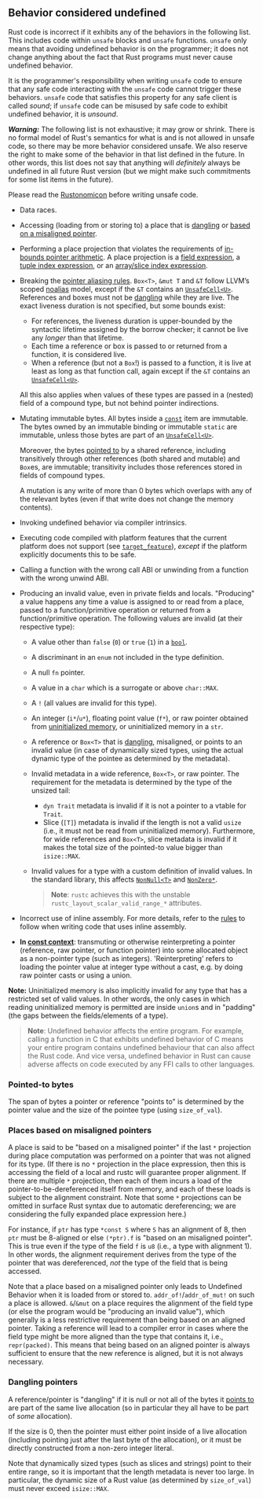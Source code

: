 ## Behavior considered undefined

Rust code is incorrect if it exhibits any of the behaviors in the following
list. This includes code within `unsafe` blocks and `unsafe` functions.
`unsafe` only means that avoiding undefined behavior is on the programmer; it
does not change anything about the fact that Rust programs must never cause
undefined behavior.

It is the programmer's responsibility when writing `unsafe` code to ensure that
any safe code interacting with the `unsafe` code cannot trigger these
behaviors. `unsafe` code that satisfies this property for any safe client is
called *sound*; if `unsafe` code can be misused by safe code to exhibit
undefined behavior, it is *unsound*.

<div class="warning">

***Warning:*** The following list is not exhaustive; it may grow or shrink.
There is no formal model of Rust's semantics for what is and is not allowed in
unsafe code, so there may be more behavior considered unsafe. We also reserve
the right to make some of the behavior in that list defined in the future. In
other words, this list does not say that anything will *definitely* always be
undefined in all future Rust version (but we might make such commitments for
some list items in the future).

Please read the [Rustonomicon] before writing unsafe code.

</div>

* Data races.
* Accessing (loading from or storing to) a place that is [dangling] or [based on
  a misaligned pointer].
* Performing a place projection that violates the requirements of [in-bounds
  pointer arithmetic][offset]. A place projection is a [field
  expression][project-field], a [tuple index expression][project-tuple], or an
  [array/slice index expression][project-slice].
* Breaking the [pointer aliasing rules]. `Box<T>`, `&mut T` and `&T` follow
  LLVM’s scoped [noalias] model, except if the `&T` contains an
  [`UnsafeCell<U>`]. References and boxes must not be [dangling] while they are
  live. The exact liveness duration is not specified, but some bounds exist:
  * For references, the liveness duration is upper-bounded by the syntactic
    lifetime assigned by the borrow checker; it cannot be live any *longer* than
    that lifetime.
  * Each time a reference or box is passed to or returned from a function, it is
    considered live.
  * When a reference (but not a `Box`!) is passed to a function, it is live at
    least as long as that function call, again except if the `&T` contains an
    [`UnsafeCell<U>`].

  All this also applies when values of these
  types are passed in a (nested) field of a compound type, but not behind
  pointer indirections.
* Mutating immutable bytes. All bytes inside a [`const`] item are immutable.
  The bytes owned by an immutable binding or immutable `static` are immutable, unless those bytes are part of an [`UnsafeCell<U>`].

  Moreover, the bytes [pointed to] by a shared reference, including transitively through other references (both shared and mutable) and `Box`es, are immutable; transitivity includes those references stored in fields of compound types.

  A mutation is any write of more than 0 bytes which overlaps with any of the relevant bytes (even if that write does not change the memory contents).
* Invoking undefined behavior via compiler intrinsics.
* Executing code compiled with platform features that the current platform
  does not support (see [`target_feature`]), *except* if the platform explicitly documents this to be safe.
* Calling a function with the wrong call ABI or unwinding from a function with the wrong unwind ABI.
* Producing an invalid value, even in private fields and locals. "Producing" a
  value happens any time a value is assigned to or read from a place, passed to
  a function/primitive operation or returned from a function/primitive
  operation.
  The following values are invalid (at their respective type):
  * A value other than `false` (`0`) or `true` (`1`) in a [`bool`].
  * A discriminant in an `enum` not included in the type definition.
  * A null `fn` pointer.
  * A value in a `char` which is a surrogate or above `char::MAX`.
  * A `!` (all values are invalid for this type).
  * An integer (`i*`/`u*`), floating point value (`f*`), or raw pointer obtained
    from [uninitialized memory][undef], or uninitialized memory in a `str`.
  * A reference or `Box<T>` that is [dangling], misaligned, or points to an invalid value
    (in case of dynamically sized types, using the actual dynamic type of the
    pointee as determined by the metadata).
  * Invalid metadata in a wide reference, `Box<T>`, or raw pointer. The requirement
    for the metadata is determined by the type of the unsized tail:
    * `dyn Trait` metadata is invalid if it is not a pointer to a vtable for `Trait`.
    * Slice (`[T]`) metadata is invalid if the length is not a valid `usize`
      (i.e., it must not be read from uninitialized memory).
      Furthermore, for wide references and `Box<T>`, slice metadata is invalid
      if it makes the total size of the pointed-to value bigger than `isize::MAX`.
  * Invalid values for a type with a custom definition of invalid values.
    In the standard library, this affects [`NonNull<T>`] and [`NonZero*`].

    > **Note**: `rustc` achieves this with the unstable
    > `rustc_layout_scalar_valid_range_*` attributes.
* Incorrect use of inline assembly. For more details, refer to the [rules] to
  follow when writing code that uses inline assembly.
* **In [const context](const_eval.md#const-context)**: transmuting or otherwise
  reinterpreting a pointer (reference, raw pointer, or function pointer) into
  some allocated object as a non-pointer type (such as integers).
  'Reinterpreting' refers to loading the pointer value at integer type without a
  cast, e.g. by doing raw pointer casts or using a union.

**Note:** Uninitialized memory is also implicitly invalid for any type that has
a restricted set of valid values. In other words, the only cases in which
reading uninitialized memory is permitted are inside `union`s and in "padding"
(the gaps between the fields/elements of a type).

> **Note**: Undefined behavior affects the entire program. For example, calling
> a function in C that exhibits undefined behavior of C means your entire
> program contains undefined behaviour that can also affect the Rust code. And
> vice versa, undefined behavior in Rust can cause adverse affects on code
> executed by any FFI calls to other languages.

### Pointed-to bytes

The span of bytes a pointer or reference "points to" is determined by the pointer value and the size of the pointee type (using `size_of_val`).

### Places based on misaligned pointers
[based on a misaligned pointer]: #places-based-on-misaligned-pointers

A place is said to be "based on a misaligned pointer" if the last `*` projection
during place computation was performed on a pointer that was not aligned for its
type. (If there is no `*` projection in the place expression, then this is
accessing the field of a local and rustc will guarantee proper alignment. If
there are multiple `*` projection, then each of them incurs a load of the
pointer-to-be-dereferenced itself from memory, and each of these loads is
subject to the alignment constraint. Note that some `*` projections can be
omitted in surface Rust syntax due to automatic dereferencing; we are
considering the fully expanded place expression here.)

For instance, if `ptr` has type `*const S` where `S` has an alignment of 8, then
`ptr` must be 8-aligned or else `(*ptr).f` is "based on an misaligned pointer".
This is true even if the type of the field `f` is `u8` (i.e., a type with
alignment 1). In other words, the alignment requirement derives from the type of
the pointer that was dereferenced, *not* the type of the field that is being
accessed.

Note that a place based on a misaligned pointer only leads to Undefined Behavior
when it is loaded from or stored to. `addr_of!`/`addr_of_mut!` on such a place
is allowed. `&`/`&mut` on a place requires the alignment of the field type (or
else the program would be "producing an invalid value"), which generally is a
less restrictive requirement than being based on an aligned pointer. Taking a
reference will lead to a compiler error in cases where the field type might be
more aligned than the type that contains it, i.e., `repr(packed)`. This means
that being based on an aligned pointer is always sufficient to ensure that the
new reference is aligned, but it is not always necessary.

### Dangling pointers
[dangling]: #dangling-pointers

A reference/pointer is "dangling" if it is null or not all of the bytes it
[points to] are part of the same live allocation (so in particular they all have to be
part of *some* allocation).

If the size is 0, then the pointer must either point inside of a live allocation
(including pointing just after the last byte of the allocation), or it must be
directly constructed from a non-zero integer literal.

Note that dynamically sized types (such as slices and strings) point to their
entire range, so it is important that the length metadata is never too large. In
particular, the dynamic size of a Rust value (as determined by `size_of_val`)
must never exceed `isize::MAX`.

[`bool`]: types/boolean.md
[`const`]: items/constant-items.md
[noalias]: http://llvm.org/docs/LangRef.html#noalias
[pointer aliasing rules]: http://llvm.org/docs/LangRef.html#pointer-aliasing-rules
[undef]: http://llvm.org/docs/LangRef.html#undefined-values
[`target_feature`]: attributes/codegen.md#the-target_feature-attribute
[`UnsafeCell<U>`]: ../std/cell/struct.UnsafeCell.html
[Rustonomicon]: ../nomicon/index.html
[`NonNull<T>`]: ../core/ptr/struct.NonNull.html
[`NonZero*`]: ../core/num/index.html
[place expression context]: expressions.md#place-expressions-and-value-expressions
[rules]: inline-assembly.md#rules-for-inline-assembly
[points to]: #pointed-to-bytes
[pointed to]: #pointed-to-bytes
[offset]: ../std/primitive.pointer.html#method.offset
[project-field]: expressions/field-expr.md
[project-tuple]: expressions/tuple-expr.md#tuple-indexing-expressions
[project-slice]: expressions/array-expr.md#array-and-slice-indexing-expressions
